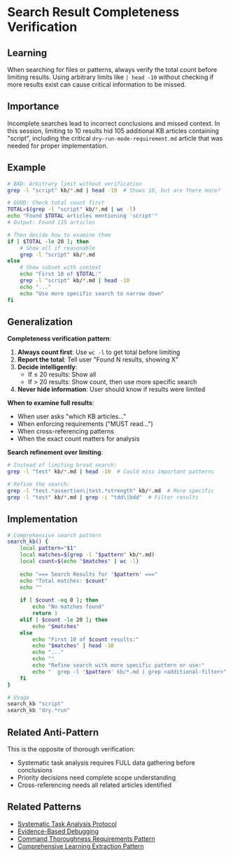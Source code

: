 # Search Result Completeness Verification

## Learning
When searching for files or patterns, always verify the total count before limiting results. Using arbitrary limits like `| head -10` without checking if more results exist can cause critical information to be missed.

## Importance
Incomplete searches lead to incorrect conclusions and missed context. In this session, limiting to 10 results hid 105 additional KB articles containing "script", including the critical `dry-run-mode-requirement.md` article that was needed for proper implementation.

## Example
```bash
# BAD: Arbitrary limit without verification
grep -l "script" kb/*.md | head -10  # Shows 10, but are there more?

# GOOD: Check total count first
TOTAL=$(grep -l "script" kb/*.md | wc -l)
echo "Found $TOTAL articles mentioning 'script'"
# Output: Found 115 articles

# Then decide how to examine them
if [ $TOTAL -le 20 ]; then
    # Show all if reasonable
    grep -l "script" kb/*.md
else
    # Show subset with context
    echo "First 10 of $TOTAL:"
    grep -l "script" kb/*.md | head -10
    echo "..."
    echo "Use more specific search to narrow down"
fi
```

## Generalization
**Completeness verification pattern**:

1. **Always count first**: Use `wc -l` to get total before limiting
2. **Report the total**: Tell user "Found N results, showing X"
3. **Decide intelligently**: 
   - If ≤ 20 results: Show all
   - If > 20 results: Show count, then use more specific search
4. **Never hide information**: User should know if results were limited

**When to examine full results**:
- When user asks "which KB articles..."
- When enforcing requirements ("MUST read...")
- When cross-referencing patterns
- When the exact count matters for analysis

**Search refinement over limiting**:
```bash
# Instead of limiting broad search:
grep -l "test" kb/*.md | head -10  # Could miss important patterns

# Refine the search:
grep -l "test.*assertion\|test.*strength" kb/*.md  # More specific
grep -l "test" kb/*.md | grep -i "tdd\|bdd"  # Filter results
```

## Implementation
```bash
# Comprehensive search pattern
search_kb() {
    local pattern="$1"
    local matches=$(grep -l "$pattern" kb/*.md)
    local count=$(echo "$matches" | wc -l)
    
    echo "=== Search Results for '$pattern' ==="
    echo "Total matches: $count"
    echo ""
    
    if [ $count -eq 0 ]; then
        echo "No matches found"
        return 1
    elif [ $count -le 20 ]; then
        echo "$matches"
    else
        echo "First 10 of $count results:"
        echo "$matches" | head -10
        echo "..."
        echo ""
        echo "Refine search with more specific pattern or use:"
        echo "  grep -l '$pattern' kb/*.md | grep <additional-filter>"
    fi
}

# Usage
search_kb "script"
search_kb "dry.*run"
```

## Related Anti-Pattern
This is the opposite of thorough verification:
- Systematic task analysis requires FULL data gathering before conclusions
- Priority decisions need complete scope understanding
- Cross-referencing needs all related articles identified

## Related Patterns
- [Systematic Task Analysis Protocol](systematic-task-analysis-protocol.md)
- [Evidence-Based Debugging](evidence-based-debugging.md)
- [Command Thoroughness Requirements Pattern](command-thoroughness-requirements-pattern.md)
- [Comprehensive Learning Extraction Pattern](comprehensive-learning-extraction-pattern.md)
